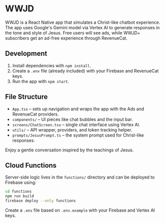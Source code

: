 # WWJD

WWJD is a React Native app that simulates a Christ-like chatbot experience. The app uses Google's Gemini model via Vertex AI to generate responses in the tone and style of Jesus. Free users will see ads, while WWJD+ subscribers get an ad-free experience through RevenueCat.

## Development

1. Install dependencies with `npm install`.
2. Create a `.env` file (already included) with your Firebase and RevenueCat keys.
3. Run the app with `npm start`.

## File Structure

- `App.tsx` – sets up navigation and wraps the app with the Ads and RevenueCat providers.
- `components/` – UI pieces like chat bubbles and the input bar.
- `screens/ChatScreen.tsx` – single chat interface using Vertex AI.
- `utils/` – API wrapper, providers, and token tracking helper.
- `prompts/JesusPrompt.ts` – the system prompt used for Christ-like responses.

Enjoy a gentle conversation inspired by the teachings of Jesus.

## Cloud Functions

Server-side logic lives in the `functions/` directory and can be deployed to
Firebase using:

```bash
cd functions
npm run build
firebase deploy --only functions
```

Create a `.env` file based on `.env.example` with your Firebase and Vertex AI keys.
